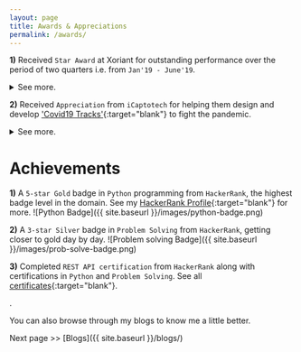 ```yaml
---
layout: page
title: Awards & Appreciations
permalink: /awards/
---
```


**1\)** Received `Star Award` at Xoriant for outstanding performance over the period of two quarters i.e. from `Jan'19 - June'19`.
<details markdown=1>
  <summary> See more. </summary>
  Upgraded the existing API server to production-ready implementation and took ownership of the API module, leading a team of three.

  ![STAR Award Certificate]({{ site.baseurl }}/images/star_award.jpg)
</details>

**2\)** Received `Appreciation` from `iCaptotech` for helping them design and develop ['Covid19 Tracks'](https://www.covid19tracks.in/){:target="blank"} to fight the pandemic.
<details markdown=1>
  <summary> See more. </summary>
  Developed a symptom tracking solution for communities with the [CHAOS Team](https://www.covid19tracks.in/chaos.html){:target="blank"} and lead the design and development on the project. An excerpt from the letter:
  ![Appreciation]({{ site.baseurl }}/images/appreciation.png)
  Click here for the complete [letter](https://drive.google.com/file/d/1uV3Pv7MoP9egh5wQhWE33J4nKabbEUrP){:target="blank"}.
</details>

# Achievements

**1\)** A `5-star Gold` badge in `Python` programming from `HackerRank`, the highest badge level in the domain. See my [HackerRank Profile](https://www.hackerrank.com/sagarbhat94){:target="blank"} for more.
        ![Python Badge]({{ site.baseurl }}/images/python-badge.png)

**2\)** A `3-star Silver` badge in `Problem Solving` from `HackerRank`, getting closer to gold day by day.
        ![Problem solving Badge]({{ site.baseurl }}/images/prob-solve-badge.png)

**3\)** Completed `REST API certification` from `HackerRank` along with certifications in `Python` and `Problem Solving`. See all [certificates](https://www.hackerrank.com/certificates/60f569ae4f65){:target="blank"}.

.

You can also browse through my blogs to know me a little better.
<div markdown=1 class="next-previous">
  Next page >> [Blogs]({{ site.baseurl }}/blogs/)
</div>
